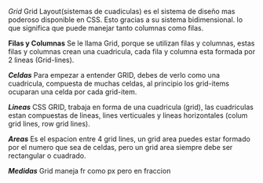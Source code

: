 *Grid*
Grid Layout(sistemas de cuadiculas) es el sistema de diseño mas poderoso disponible en CSS. Esto gracias a su sistema bidimensional. lo que significa que puede manejar tanto columnas como filas.


**Filas y Columnas**
Se le llama Grid, porque se utilizan filas y columnas, estas filas y columnas crean una cuadricula, cada fila y columna esta formada por 2 lineas (Grid-lines).

***Celdas***
Para empezar a entender GRID, debes de verlo como una cuadricula, compuesta de muchas celdas, al principio los grid-items ocuparan una celda por cada grid-item.

***Lineas***
CSS GRID, trabaja en forma de una cuadricula (grid), las cuadriculas estan compuestas de lineas, lines verticuales y lineas horizontales (colum grid lines, row grid lines).

***Areas***
Es el espacion entre 4 grid lines, un grid area puedes estar formado por el numero que sea de celdas, pero un grid area siempre debe ser rectangular o cuadrado.


***Medidas***
Grid maneja fr como px pero en fraccion